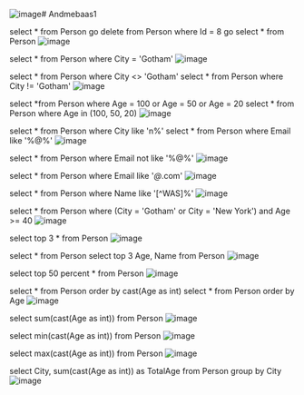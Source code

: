 ![image](https://github.com/user-attachments/assets/3345bdef-bd03-44c3-88c0-83ebd6952540)# Andmebaas1

select * from Person
go
delete from Person where Id = 8
go
select * from Person
![image](https://github.com/user-attachments/assets/37c7a971-738e-4d1a-b23c-f10be11f127e)

select * from Person where City = 'Gotham'
![image](https://github.com/user-attachments/assets/8d54a50f-9638-40df-8ba4-23290924a3c7)

select * from Person where City <> 'Gotham'
select * from Person where City != 'Gotham'
![image](https://github.com/user-attachments/assets/04003536-52fb-49a2-861e-6ab9ccec2e08)

select *from Person where Age = 100 or 
Age = 50 or Age = 20
select * from Person where Age in (100, 50, 20)
![image](https://github.com/user-attachments/assets/7b4be8d0-09f5-4fd1-a150-492583bfe91a)

select * from Person where City like 'n%'
select * from Person where Email like '%@%'
![image](https://github.com/user-attachments/assets/0445a650-de0e-4a86-ac6d-2c49067fac0a)

select * from Person where Email not like '%@%'
![image](https://github.com/user-attachments/assets/1b089519-b047-4a20-a799-1ce91505a4ae)

select * from Person where Email like '_@_.com'
  ![image](https://github.com/user-attachments/assets/c873cb5b-92dc-4628-bb75-3888e271f727)

select * from Person where Name like '[^WAS]%'
![image](https://github.com/user-attachments/assets/0c690080-7263-4a04-9291-76f9c5f94f13)

select * from Person where (City = 'Gotham' or City = 'New York')
and Age >= 40
![image](https://github.com/user-attachments/assets/f1c38f63-1f8f-4db8-9821-1a25fc4751fb)

select top 3 * from Person
![image](https://github.com/user-attachments/assets/bf7e24e5-e46f-4898-ac2d-731e28ba85bf)

select * from Person
select top 3 Age, Name from Person
![image](https://github.com/user-attachments/assets/3ada7017-d503-4505-aec5-c06148beaa3f)

select top 50 percent * from Person
![image](https://github.com/user-attachments/assets/2d04c888-5dc2-407e-b239-b72fb3f7f020)

select * from Person order by cast(Age as int)
select * from Person order by Age
![image](https://github.com/user-attachments/assets/c6db8198-f65e-40ab-b1c5-495e37721ed6)

select sum(cast(Age as int)) from Person
![image](https://github.com/user-attachments/assets/e8ab371e-1360-41dd-8324-ccb0c75f3f01)

select min(cast(Age as int)) from Person
![image](https://github.com/user-attachments/assets/0b3f4e4b-5663-44b1-8a8f-f656dfc55878)

select max(cast(Age as int)) from Person
![image](https://github.com/user-attachments/assets/cb6f6c97-bffb-45ba-a91c-88a61568c94f)

select City, sum(cast(Age as int)) as TotalAge from Person group by City
![image](https://github.com/user-attachments/assets/709c52c5-4664-405d-afcf-2e380e8de2eb)
